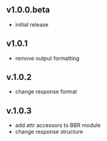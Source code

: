 ## v1.0.0.beta

* initial release

## v1.0.1

* remove output formatting

## v.1.0.2

* change response format

## v.1.0.3

* add attr accessors to BBR module
* change response structure
